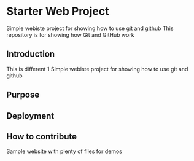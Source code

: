 # Starter Web Project
Simple webiste project for showing how to use git and github
This repository is for showing how Git and GitHub work
## Introduction
This is different 1 Simple webiste project for showing how to use git and github

## Purpose
## Deployment
## How to contribute
Sample website with plenty of files for demos